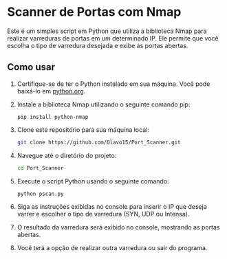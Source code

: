 # Scanner de Portas com Nmap

Este é um simples script em Python que utiliza a biblioteca Nmap para realizar varreduras de portas em um determinado IP. Ele permite que você escolha o tipo de varredura desejada e exibe as portas abertas.

## Como usar

1. Certifique-se de ter o Python instalado em sua máquina. Você pode baixá-lo em [python.org](https://www.python.org/downloads/).

2. Instale a biblioteca Nmap utilizando o seguinte comando pip:
    ```
    pip install python-nmap
    ```

3. Clone este repositório para sua máquina local:
    ```bash
    git clone https://github.com/Olavo15/Port_Scanner.git
    ```

4. Navegue até o diretório do projeto:
    ```bash
    cd Port_Scanner
    ```

5. Execute o script Python usando o seguinte comando:
    ```bash
    python pscan.py
    ```

6. Siga as instruções exibidas no console para inserir o IP que deseja varrer e escolher o tipo de varredura (SYN, UDP ou Intensa).

7. O resultado da varredura será exibido no console, mostrando as portas abertas.

8. Você terá a opção de realizar outra varredura ou sair do programa.
